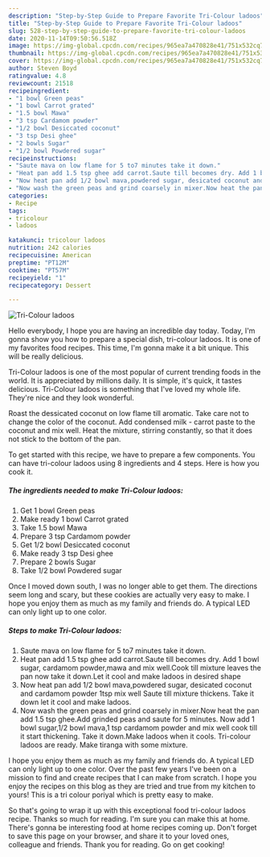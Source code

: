 ```yaml
---
description: "Step-by-Step Guide to Prepare Favorite Tri-Colour ladoos"
title: "Step-by-Step Guide to Prepare Favorite Tri-Colour ladoos"
slug: 528-step-by-step-guide-to-prepare-favorite-tri-colour-ladoos
date: 2020-11-14T09:50:56.518Z
image: https://img-global.cpcdn.com/recipes/965ea7a470828e41/751x532cq70/tri-colour-ladoos-recipe-main-photo.jpg
thumbnail: https://img-global.cpcdn.com/recipes/965ea7a470828e41/751x532cq70/tri-colour-ladoos-recipe-main-photo.jpg
cover: https://img-global.cpcdn.com/recipes/965ea7a470828e41/751x532cq70/tri-colour-ladoos-recipe-main-photo.jpg
author: Steven Boyd
ratingvalue: 4.8
reviewcount: 21518
recipeingredient:
- "1 bowl Green peas"
- "1 bowl Carrot grated"
- "1.5 bowl Mawa"
- "3 tsp Cardamom powder"
- "1/2 bowl Desiccated coconut"
- "3 tsp Desi ghee"
- "2 bowls Sugar"
- "1/2 bowl Powdered sugar"
recipeinstructions:
- "Saute mava on low flame for 5 to7 minutes take it down."
- "Heat pan add 1.5 tsp ghee add carrot.Saute till becomes dry. Add 1 bowl sugar, cardamom powder,mawa and mix well.Cook till mixture leaves the pan now take it down.Let it cool and make ladoos in desired shape"
- "Now heat pan add 1/2 bowl mava,powdered sugar, desicated coconut and cardamom powder 1tsp mix well Saute till mixture thickens. Take it down let it cool and make ladoos."
- "Now wash the green peas and grind coarsely in mixer.Now heat the pan add 1.5 tsp ghee.Add grinded peas and saute for 5 minutes. Now add 1 bowl sugar,1/2 bowl mava,1 tsp cardamom powder and mix well cook till it start thickening. Take it down.Make ladoos when it cools. Tri-colour ladoos are ready. Make tiranga with some mixture."
categories:
- Recipe
tags:
- tricolour
- ladoos

katakunci: tricolour ladoos 
nutrition: 242 calories
recipecuisine: American
preptime: "PT12M"
cooktime: "PT57M"
recipeyield: "1"
recipecategory: Dessert

---
```



![Tri-Colour ladoos](https://img-global.cpcdn.com/recipes/965ea7a470828e41/751x532cq70/tri-colour-ladoos-recipe-main-photo.jpg)

Hello everybody, I hope you are having an incredible day today. Today, I'm gonna show you how to prepare a special dish, tri-colour ladoos. It is one of my favorites food recipes. This time, I'm gonna make it a bit unique. This will be really delicious.

Tri-Colour ladoos is one of the most popular of current trending foods in the world. It is appreciated by millions daily. It is simple, it's quick, it tastes delicious. Tri-Colour ladoos is something that I've loved my whole life. They're nice and they look wonderful.

Roast the dessicated coconut on low flame till aromatic. Take care not to change the color of the coconut. Add condensed milk - carrot paste to the coconut and mix well. Heat the mixture, stirring constantly, so that it does not stick to the bottom of the pan.


To get started with this recipe, we have to prepare a few components. You can have tri-colour ladoos using 8 ingredients and 4 steps. Here is how you cook it.

<!--inarticleads1-->

##### The ingredients needed to make Tri-Colour ladoos:

1. Get 1 bowl Green peas
1. Make ready 1 bowl Carrot grated
1. Take 1.5 bowl Mawa
1. Prepare 3 tsp Cardamom powder
1. Get 1/2 bowl Desiccated coconut
1. Make ready 3 tsp Desi ghee
1. Prepare 2 bowls Sugar
1. Take 1/2 bowl Powdered sugar


Once I moved down south, I was no longer able to get them. The directions seem long and scary, but these cookies are actually very easy to make. I hope you enjoy them as much as my family and friends do. A typical LED can only light up to one color. 

<!--inarticleads2-->

##### Steps to make Tri-Colour ladoos:

1. Saute mava on low flame for 5 to7 minutes take it down.
1. Heat pan add 1.5 tsp ghee add carrot.Saute till becomes dry. Add 1 bowl sugar, cardamom powder,mawa and mix well.Cook till mixture leaves the pan now take it down.Let it cool and make ladoos in desired shape
1. Now heat pan add 1/2 bowl mava,powdered sugar, desicated coconut and cardamom powder 1tsp mix well Saute till mixture thickens. Take it down let it cool and make ladoos.
1. Now wash the green peas and grind coarsely in mixer.Now heat the pan add 1.5 tsp ghee.Add grinded peas and saute for 5 minutes. Now add 1 bowl sugar,1/2 bowl mava,1 tsp cardamom powder and mix well cook till it start thickening. Take it down.Make ladoos when it cools. Tri-colour ladoos are ready. Make tiranga with some mixture.


I hope you enjoy them as much as my family and friends do. A typical LED can only light up to one color. Over the past few years I&#39;ve been on a mission to find and create recipes that I can make from scratch. I hope you enjoy the recipes on this blog as they are tried and true from my kitchen to yours! This is a tri colour poriyal which is pretty easy to make. 

So that's going to wrap it up with this exceptional food tri-colour ladoos recipe. Thanks so much for reading. I'm sure you can make this at home. There's gonna be interesting food at home recipes coming up. Don't forget to save this page on your browser, and share it to your loved ones, colleague and friends. Thank you for reading. Go on get cooking!
